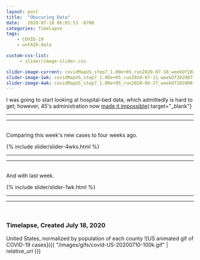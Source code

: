 ```yaml
---
layout: post
title:  "Obscuring Data"
date:   2020-07-18 06:01:53 -0700
categories: Timelapse
tags: 
    - COVID-19
    - unFAIR-data

custom-css-list:
     - slider/image-slider.css

slider-image-current: covidMapUS_step7_1.00e+05_run2020-07-18_weekOf20200717_grey.jpg
slider-image-1wk: covidMapUS_step7_1.00e+05_run2020-07-11_weekOf20200710.jpg
slider-image-4wk: covidMapUS_step7_1.00e+05_run2020-06-27_weekOf20200619.jpg
---
```

I was going to start looking at hospital-bed data, which admittedly is hard to get; however, 45's administration now [made it impossible](https://www.cnbc.com/2020/07/16/us-coronavirus-data-has-already-disappeared-after-trump-administration-shifted-control-from-cdc-to-hhs.html){:target="_blank"}


---
---
<br>
Comparing this week's new cases to four weeks ago.  

{% include slider/slider-4wks.html %}

---
---
<br>
And with last week.  

{% include slider/slider-1wk.html %}

---
---
<br>

### Timelapse, Created July 18, 2020

United States, normalized by population of each county
![US animated gif of COVID-19 cases]({{ "/images/gifs/covid-US-20200710-100k.gif" | relative_url }})
